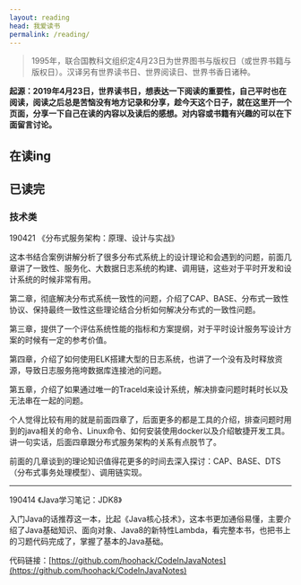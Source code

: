```yaml
---
layout: reading
head: 我爱读书
permalink: /reading/
---
```


> 1995年，联合国教科文组织定4月23日为世界图书与版权日（或世界书籍与版权日）。汉译另有世界读书日、世界阅读日、世界书香日诸种。

**起源：2019年4月23日，世界读书日，想表达一下阅读的重要性，自己平时也在阅读，阅读之后总是苦恼没有地方记录和分享，趁今天这个日子，就在这里开一个页面，分享一下自己在读的内容以及读后的感想。对内容或书籍有兴趣的可以在下面留言讨论。**

## 在读ing

## 已读完

### 技术类
190421 《分布式服务架构：原理、设计与实战》

这本书结合案例讲解分析了很多分布式系统上的设计理论和会遇到的问题，前面几章讲了一致性、服务化、大数据日志系统的构建、调用链，这些对于平时开发和设计系统的时候非常有用。

第二章，彻底解决分布式系统一致性的问题，介绍了CAP、BASE、分布式一致性协议、保持最终一致性这些理论结合分析如何解决分布式的一致性问题。

第三章，提供了一个评估系统性能的指标和方案提纲，对于平时设计服务写设计方案的时候有一定的参考价值。

第四章，介绍了如何使用ELK搭建大型的日志系统，也讲了一个没有及时释放资源，导致日志服务拖垮数据库连接池的问题。

第五章，介绍了如果通过唯一的TraceId来设计系统，解决排查问题时耗时长以及无法串在一起的问题。

个人觉得比较有用的就是前面四章了，后面更多的都是工具的介绍，排查问题时用到的java相关的命令、Linux命令、如何安装使用docker以及介绍敏捷开发工具。讲一句实话，后面四章跟分布式服务架构的关系有点脱节了。

前面的几章谈到的理论知识值得花更多的时间去深入探讨：CAP、BASE、DTS（分布式事务处理模型）、调用链实现。

------

190414 《Java学习笔记：JDK8》

入门Java的话推荐这一本，比起《Java核心技术》，这本书更加通俗易懂，主要介绍了Java基础知识、面向对象、Java8的新特性Lambda，看完整本书，也把书上的习题代码完成了，掌握了基本的Java基础。

代码链接：[https://github.com/hoohack/CodeInJavaNotes](https://github.com/hoohack/CodeInJavaNotes)